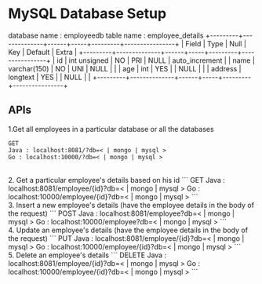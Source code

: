 
# MySQL Database Setup
database name : employeedb
table name : employee_details
+---------+--------------+------+-----+---------+----------------+
| Field   | Type         | Null | Key | Default | Extra          |
+---------+--------------+------+-----+---------+----------------+
| id      | int unsigned | NO   | PRI | NULL    | auto_increment |
| name    | varchar(150) | NO   | UNI | NULL    |                |
| age     | int          | YES  |     | NULL    |                |
| address | longtext     | YES  |     | NULL    |                |
+---------+--------------+------+-----+---------+----------------+

## APIs

1.Get all employees in a particular database or all the databases
```
GET 
Java : localhost:8081/?db=< | mongo | mysql >
Go : localhost:10000/?db=< | mongo | mysql >
```
<br/>
2. Get a particular employee's details based on his id
```
GET
Java : localhost:8081/employee/{id}?db=< | mongo | mysql >
Go : localhost:10000/employee/{id}?db=< | mongo | mysql >
```
<br/>
3. Insert a new employee's details (have the employee details in the body of the request)
```
POST
Java : localhost:8081/employee?db=< | mongo | mysql >
Go : localhost:10000/employee?db=< | mongo | mysql >
```
<br/>
4. Update an employee's details (have the employee details in the body of the request)
```
PUT
Java : localhost:8081/employee/{id}?db=< | mongo | mysql >
Go : localhost:10000/employee/{id}?db=< | mongo | mysql >
```

<br/>
5. Delete an employee's details 
```
DELETE
Java : localhost:8081/employee/{id}?db=< | mongo | mysql >
Go : localhost:10000/employee/{id}?db=< | mongo | mysql >
```


